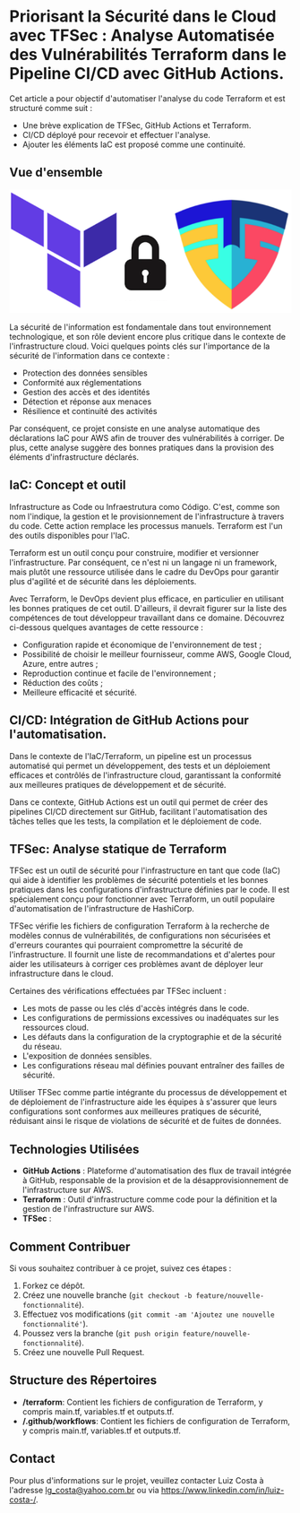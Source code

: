 # Priorisant la Sécurité dans le Cloud avec TFSec : Analyse Automatisée des Vulnérabilités Terraform dans le Pipeline CI/CD avec GitHub Actions.

Cet article a pour objectif d'automatiser l'analyse du code Terraform et est structuré comme suit :
- Une brève explication de TFSec, GitHub Actions et Terraform.
- CI/CD déployé pour recevoir et effectuer l'analyse.
- Ajouter les éléments IaC est proposé comme une continuité.




## Vue d'ensemble
<p class="has-line-data" data-line-start="3" data-line-end="4" style="text-align: justify;">

![Logo da Minha Aplicação](./tfsec.png)


La sécurité de l'information est fondamentale dans tout environnement technologique, et son rôle devient encore plus critique dans le contexte de l'infrastructure cloud. Voici quelques points clés sur l'importance de la sécurité de l'information dans ce contexte :

- Protection des données sensibles
- Conformité aux réglementations
- Gestion des accès et des identités
- Détection et réponse aux menaces
- Résilience et continuité des activités

Par conséquent, ce projet consiste en une analyse automatique des déclarations IaC pour AWS afin de trouver des vulnérabilités à corriger. De plus, cette analyse suggère des bonnes pratiques dans la provision des éléments d'infrastructure déclarés.

## IaC: Concept et outil
Infrastructure as Code ou Infraestrutura como Código. C'est, comme son nom l'indique, la gestion et le provisionnement de l'infrastructure à travers du code. Cette action remplace les processus manuels. Terraform est l'un des outils disponibles pour l'IaC.

Terraform est un outil conçu pour construire, modifier et versionner l'infrastructure. Par conséquent, ce n'est ni un langage ni un framework, mais plutôt une ressource utilisée dans le cadre du DevOps pour garantir plus d'agilité et de sécurité dans les déploiements.

Avec Terraform, le DevOps devient plus efficace, en particulier en utilisant les bonnes pratiques de cet outil. D'ailleurs, il devrait figurer sur la liste des compétences de tout développeur travaillant dans ce domaine. Découvrez ci-dessous quelques avantages de cette ressource : 

- Configuration rapide et économique de l'environnement de test ;
- Possibilité de choisir le meilleur fournisseur, comme AWS, Google Cloud, Azure, entre autres ;
- Reproduction continue et facile de l'environnement ;
- Réduction des coûts ;
- Meilleure efficacité et sécurité.

## CI/CD: Intégration de GitHub Actions pour l'automatisation.

Dans le contexte de l'IaC/Terraform, un pipeline est un processus automatisé qui permet un développement, des tests et un déploiement efficaces et contrôlés de l'infrastructure cloud, garantissant la conformité aux meilleures pratiques de développement et de sécurité.

Dans ce contexte, GitHub Actions est un outil qui permet de créer des pipelines CI/CD directement sur GitHub, facilitant l'automatisation des tâches telles que les tests, la compilation et le déploiement de code.


## TFSec: Analyse statique de Terraform

TFSec est un outil de sécurité pour l'infrastructure en tant que code (IaC) qui aide à identifier les problèmes de sécurité potentiels et les bonnes pratiques dans les configurations d'infrastructure définies par le code. Il est spécialement conçu pour fonctionner avec Terraform, un outil populaire d'automatisation de l'infrastructure de HashiCorp.

TFSec vérifie les fichiers de configuration Terraform à la recherche de modèles connus de vulnérabilités, de configurations non sécurisées et d'erreurs courantes qui pourraient compromettre la sécurité de l'infrastructure. Il fournit une liste de recommandations et d'alertes pour aider les utilisateurs à corriger ces problèmes avant de déployer leur infrastructure dans le cloud.

Certaines des vérifications effectuées par TFSec incluent :

- Les mots de passe ou les clés d'accès intégrés dans le code.
- Les configurations de permissions excessives ou inadéquates sur les ressources cloud.
- Les défauts dans la configuration de la cryptographie et de la sécurité du réseau.
- L'exposition de données sensibles.
- Les configurations réseau mal définies pouvant entraîner des failles de sécurité.

Utiliser TFSec comme partie intégrante du processus de développement et de déploiement de l'infrastructure aide les équipes à s'assurer que leurs configurations sont conformes aux meilleures pratiques de sécurité, réduisant ainsi le risque de violations de sécurité et de fuites de données.

</p>

## Technologies Utilisées

- **GitHub Actions** : Plateforme d'automatisation des flux de travail intégrée à GitHub, responsable de la provision et de la désapprovisionnement de l'infrastructure sur AWS.
- **Terraform** : Outil d'infrastructure comme code pour la définition et la gestion de l'infrastructure sur AWS.
- **TFSec** :

## Comment Contribuer
Si vous souhaitez contribuer à ce projet, suivez ces étapes :

1. Forkez ce dépôt.
2. Créez une nouvelle branche (`git checkout -b feature/nouvelle-fonctionnalité`).
3. Effectuez vos modifications (`git commit -am 'Ajoutez une nouvelle fonctionnalité'`).
4. Poussez vers la branche (`git push origin feature/nouvelle-fonctionnalité`).
5. Créez une nouvelle Pull Request.


## Structure des Répertoires
- **/terraform**: Contient les fichiers de configuration de Terraform, y compris main.tf, variables.tf et outputs.tf.
- **/.github/workflows**: Contient les fichiers de configuration de Terraform, y compris main.tf, variables.tf et outputs.tf.

## Contact

Pour plus d'informations sur le projet, veuillez contacter Luiz Costa à l'adresse lg_costa@yahoo.com.br ou via https://www.linkedin.com/in/luiz-costa-/.
